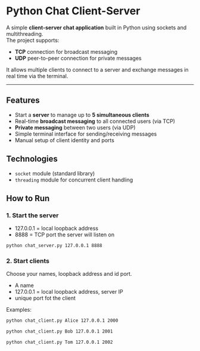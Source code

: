# Python Chat Client-Server

A simple **client-server chat application** built in Python using sockets and multithreading.  
The project supports:

- **TCP** connection for broadcast messaging
- **UDP** peer-to-peer connection for private messages

It allows multiple clients to connect to a server and exchange messages in real time via the terminal.

---

## Features

- Start a **server** to manage up to **5 simultaneous clients**
- Real-time **broadcast messaging** to all connected users (via TCP)
- **Private messaging** between two users (via UDP)
- Simple terminal interface for sending/receiving messages
- Manual setup of client identity and ports

## Technologies

- `socket` module (standard library)
- `threading` module for concurrent client handling

## How to Run

### 1. Start the server
- 127.0.0.1 = local loopback address
- 8888 = TCP port the server will listen on

```bash
python chat_server.py 127.0.0.1 8888
```

### 2. Start clients
Choose your names, loopback address and id port. 
- A name
- 127.0.0.1 = local loopback address, server IP
- unique port fot the client
  
Examples:
```bash
python chat_client.py Alice 127.0.0.1 2000
```
```bash
python chat_client.py Bob 127.0.0.1 2001
```
```bash
python chat_client.py Tom 127.0.0.1 2002
```
